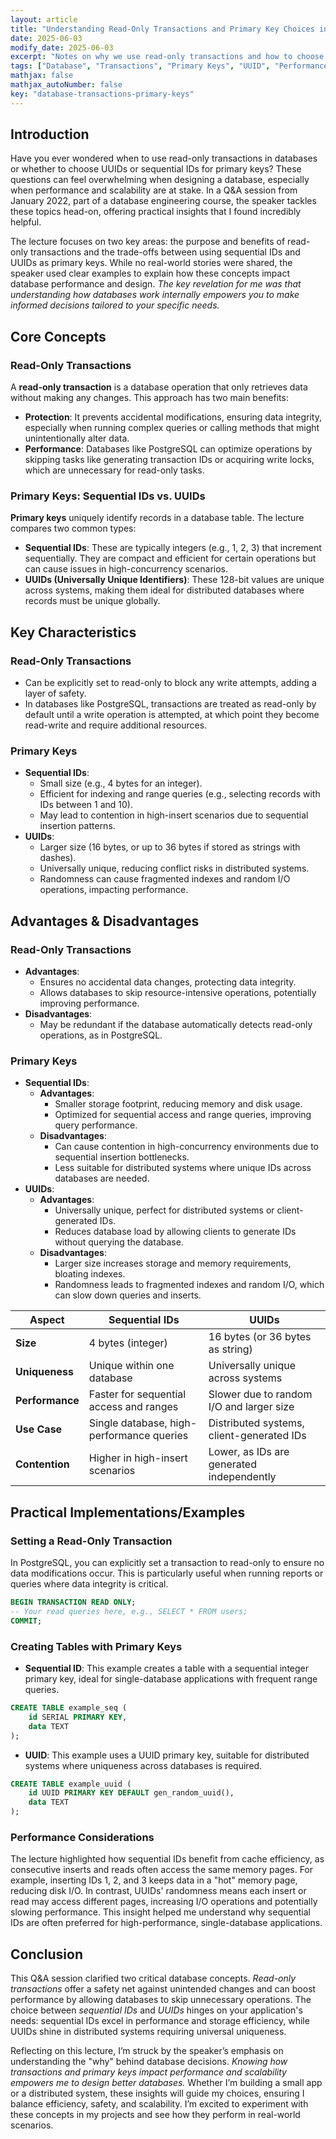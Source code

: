 ```yaml
---
layout: article  
title: "Understanding Read-Only Transactions and Primary Key Choices in Databases"  
date: 2025-06-03  
modify_date: 2025-06-03  
excerpt: "Notes on why we use read-only transactions and how to choose between sequential keys and UUIDs in databases."  
tags: ["Database", "Transactions", "Primary Keys", "UUID", "Performance", "LectureNotes"]
mathjax: false  
mathjax_autoNumber: false  
key: "database-transactions-primary-keys"  
---
```


## Introduction

Have you ever wondered when to use read-only transactions in databases or whether to choose UUIDs or sequential IDs for primary keys? These questions can feel overwhelming when designing a database, especially when performance and scalability are at stake. In a Q&A session from January 2022, part of a database engineering course, the speaker tackles these topics head-on, offering practical insights that I found incredibly helpful.

The lecture focuses on two key areas: the purpose and benefits of read-only transactions and the trade-offs between using sequential IDs and UUIDs as primary keys. While no real-world stories were shared, the speaker used clear examples to explain how these concepts impact database performance and design. *The key revelation for me was that understanding how databases work internally empowers you to make informed decisions tailored to your specific needs.*

## Core Concepts

### Read-Only Transactions
A **read-only transaction** is a database operation that only retrieves data without making any changes. This approach has two main benefits:

- **Protection**: It prevents accidental modifications, ensuring data integrity, especially when running complex queries or calling methods that might unintentionally alter data.
- **Performance**: Databases like PostgreSQL can optimize operations by skipping tasks like generating transaction IDs or acquiring write locks, which are unnecessary for read-only tasks.

### Primary Keys: Sequential IDs vs. UUIDs
**Primary keys** uniquely identify records in a database table. The lecture compares two common types:

- **Sequential IDs**: These are typically integers (e.g., 1, 2, 3) that increment sequentially. They are compact and efficient for certain operations but can cause issues in high-concurrency scenarios.
- **UUIDs (Universally Unique Identifiers)**: These 128-bit values are unique across systems, making them ideal for distributed databases where records must be unique globally.

## Key Characteristics

### Read-Only Transactions

- Can be explicitly set to read-only to block any write attempts, adding a layer of safety.
- In databases like PostgreSQL, transactions are treated as read-only by default until a write operation is attempted, at which point they become read-write and require additional resources.

### Primary Keys

- **Sequential IDs**:
  - Small size (e.g., 4 bytes for an integer).
  - Efficient for indexing and range queries (e.g., selecting records with IDs between 1 and 10).
  - May lead to contention in high-insert scenarios due to sequential insertion patterns.
- **UUIDs**:
  - Larger size (16 bytes, or up to 36 bytes if stored as strings with dashes).
  - Universally unique, reducing conflict risks in distributed systems.
  - Randomness can cause fragmented indexes and random I/O operations, impacting performance.

## Advantages & Disadvantages

### Read-Only Transactions

- **Advantages**:
  - Ensures no accidental data changes, protecting data integrity.
  - Allows databases to skip resource-intensive operations, potentially improving performance.
- **Disadvantages**:
  - May be redundant if the database automatically detects read-only operations, as in PostgreSQL.

### Primary Keys

- **Sequential IDs**:
  - **Advantages**:
    - Smaller storage footprint, reducing memory and disk usage.
    - Optimized for sequential access and range queries, improving query performance.
  - **Disadvantages**:
    - Can cause contention in high-concurrency environments due to sequential insertion bottlenecks.
    - Less suitable for distributed systems where unique IDs across databases are needed.
- **UUIDs**:
  - **Advantages**:
    - Universally unique, perfect for distributed systems or client-generated IDs.
    - Reduces database load by allowing clients to generate IDs without querying the database.
  - **Disadvantages**:
    - Larger size increases storage and memory requirements, bloating indexes.
    - Randomness leads to fragmented indexes and random I/O, which can slow down queries and inserts.

| **Aspect**                | **Sequential IDs**                          | **UUIDs**                                   |
|---------------------------|---------------------------------------------|---------------------------------------------|
| **Size**                  | 4 bytes (integer)                          | 16 bytes (or 36 bytes as string)           |
| **Uniqueness**            | Unique within one database                 | Universally unique across systems          |
| **Performance**           | Faster for sequential access and ranges    | Slower due to random I/O and larger size   |
| **Use Case**              | Single database, high-performance queries   | Distributed systems, client-generated IDs  |
| **Contention**            | Higher in high-insert scenarios            | Lower, as IDs are generated independently  |

## Practical Implementations/Examples

### Setting a Read-Only Transaction

In PostgreSQL, you can explicitly set a transaction to read-only to ensure no data modifications occur. This is particularly useful when running reports or queries where data integrity is critical.

```sql
BEGIN TRANSACTION READ ONLY;
-- Your read queries here, e.g., SELECT * FROM users;
COMMIT;
```

### Creating Tables with Primary Keys

- **Sequential ID**:
  This example creates a table with a sequential integer primary key, ideal for single-database applications with frequent range queries.

```sql
CREATE TABLE example_seq (
    id SERIAL PRIMARY KEY,
    data TEXT
);
```

- **UUID**:
  This example uses a UUID primary key, suitable for distributed systems where uniqueness across databases is required.

```sql
CREATE TABLE example_uuid (
    id UUID PRIMARY KEY DEFAULT gen_random_uuid(),
    data TEXT
);
```

### Performance Considerations

The lecture highlighted how sequential IDs benefit from cache efficiency, as consecutive inserts and reads often access the same memory pages. For example, inserting IDs 1, 2, and 3 keeps data in a "hot" memory page, reducing disk I/O. In contrast, UUIDs' randomness means each insert or read may access different pages, increasing I/O operations and potentially slowing performance. This insight helped me understand why sequential IDs are often preferred for high-performance, single-database applications.

## Conclusion

This Q&A session clarified two critical database concepts. *Read-only transactions* offer a safety net against unintended changes and can boost performance by allowing databases to skip unnecessary operations. The choice between *sequential IDs* and *UUIDs* hinges on your application's needs: sequential IDs excel in performance and storage efficiency, while UUIDs shine in distributed systems requiring universal uniqueness.

Reflecting on this lecture, I’m struck by the speaker’s emphasis on understanding the "why" behind database decisions. *Knowing how transactions and primary keys impact performance and scalability empowers me to design better databases.* Whether I’m building a small app or a distributed system, these insights will guide my choices, ensuring I balance efficiency, safety, and scalability. I’m excited to experiment with these concepts in my projects and see how they perform in real-world scenarios.
